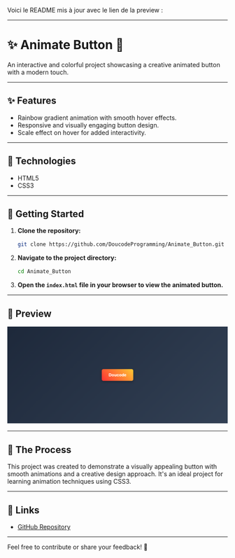 Voici le README mis à jour avec le lien de la preview :  

---

# ✨ Animate Button 🎨  

An interactive and colorful project showcasing a creative animated button with a modern touch.  

---  

## ✨ Features  
- Rainbow gradient animation with smooth hover effects.  
- Responsive and visually engaging button design.  
- Scale effect on hover for added interactivity.  

---  

## 🔧 Technologies  
- HTML5  
- CSS3  

---  

## 🚀 Getting Started  

1. **Clone the repository:**  
   ```bash  
   git clone https://github.com/DoucodeProgramming/Animate_Button.git  
   ```  

2. **Navigate to the project directory:**  
   ```bash  
   cd Animate_Button  
   ```  

3. **Open the `index.html` file in your browser to view the animated button.**  

---  

## 🎨 Preview  
![Animate Button Preview](https://github.com/DoucodeProgramming/Animate_Button/blob/main/preview.png)  

---  

## 📝 The Process  
This project was created to demonstrate a visually appealing button with smooth animations and a creative design approach. It's an ideal project for learning animation techniques using CSS3.  

---  

## 📌 Links  
- [GitHub Repository](https://github.com/DoucodeProgramming/Animate_Button.git)  

---  

Feel free to contribute or share your feedback! 🚀  

